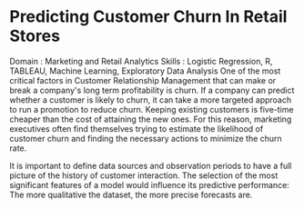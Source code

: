 # Predicting Customer Churn In Retail Stores
Domain : Marketing and Retail Analytics
Skills : Logistic Regression, R, TABLEAU, Machine Learning, Exploratory Data Analysis
One of the most critical factors in Customer Relationship Management that can make or break a company's long term profitability is churn. If a company can predict whether a customer is likely to churn, it can take a more targeted approach to run a promotion to reduce churn. Keeping existing customers is five-time cheaper than the cost of attaining the new ones. For this reason, marketing executives often find themselves trying to estimate the likelihood of customer churn and finding the necessary actions to minimize the churn rate.

It is important to define data sources and observation periods to have a full picture of the history of customer interaction. The selection of the most significant features of a model would influence its predictive performance: The more qualitative the dataset, the more precise forecasts are.  
